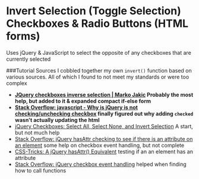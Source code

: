 # Invert Selection (Toggle Selection) Checkboxes & Radio Buttons (HTML forms)

Uses jQuery & JavaScript to select the opposite of any checkboxes that are currently selected

###Tutorial Sources
I cobbled together my own `invert()` function based on various sources. All of which I found to not meet my standards or were too complex

- **[JQuery checkboxes inverse selection | Marko Jakic](http://markojakic.net/jquery-checkboxes-inverse-selection) Probably the most help, but added to it & expanded compact if-else form**
- **[Stack Overflow: javascript - Why is jQuery is not checking/unchecking checkbox](http://stackoverflow.com/a/18439482) finally figured out why adding `checked` wasn't actually updating the html**
- [jQuery Checkboxes: Select All, Select None, and Invert Selection](https://www.abeautifulsite.net/jquery-checkboxes-select-all-select-none-and-invert-selection) A start, but not much help
- [Stack Overflow: jQuery hasAttr checking to see if there is an attribute on an element](http://stackoverflow.com/a/1318088) some help on checkbox event handling, but not complete
- [CSS-Tricks: A jQuery hasAttr() Equivalent](https://css-tricks.com/snippets/jquery/make-an-jquery-hasattr/) testing if an an element has an attribute
- [Stack Overflow: jQuery checkbox event handling](http://stackoverflow.com/a/29367737) helped when finding how to call functions